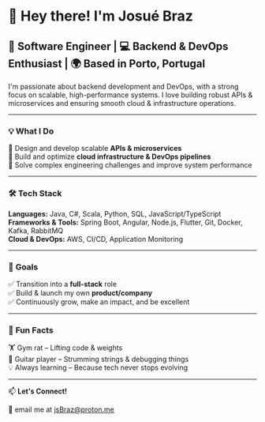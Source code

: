 # 👋 **Hey there! I'm Josué Braz**  
## 🚀 **Software Engineer** | 💻 **Backend & DevOps Enthusiast** | 🌍 **Based in Porto, Portugal**

I'm passionate about backend development and DevOps, with a strong focus on scalable, high-performance systems. I love building robust APIs & microservices and ensuring smooth cloud & infrastructure operations.

---

### 💡 **What I Do**
🔹 Design and develop scalable **APIs & microservices**  
🔹 Build and optimize **cloud infrastructure & DevOps pipelines**  
🔹 Solve complex engineering challenges and improve system performance

---

### 🛠️ **Tech Stack**

**Languages:** Java, C#, Scala, Python, SQL, JavaScript/TypeScript  
**Frameworks & Tools:** Spring Boot, Angular, Node.js, Flutter, Git, Docker, Kafka, RabbitMQ  
**Cloud & DevOps:** AWS, CI/CD, Application Monitoring

---

### 🎯 **Goals**
✅ Transition into a **full-stack** role  
✅ Build & launch my own **product/company**  
✅ Continuously grow, make an impact, and be excellent

---

### 🎸 **Fun Facts**
🏋️ Gym rat – Lifting code & weights  
🎸 Guitar player – Strumming strings & debugging things  
💡 Always learning – Because tech never stops evolving

---

📫 **Let's Connect!**

🔹 email me at jsBraz@proton.me

